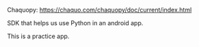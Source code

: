 Chaquopy:
https://chaquo.com/chaquopy/doc/current/index.html

SDK that helps us use Python in an android app.

This is a practice app.
